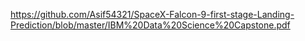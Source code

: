 https://github.com/Asif54321/SpaceX-Falcon-9-first-stage-Landing-Prediction/blob/master/IBM%20Data%20Science%20Capstone.pdf
